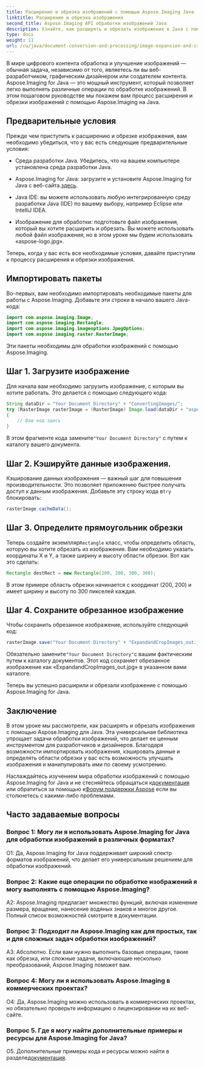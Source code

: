 ```yaml
---
title: Расширение и обрезка изображений с помощью Aspose.Imaging Java
linktitle: Расширение и обрезка изображения
second_title: Aspose.Imaging API обработки изображений Java
description: Узнайте, как расширять и обрезать изображения в Java с помощью Aspose.Imaging. Совершенствуйте свои навыки обработки изображений с помощью этого пошагового руководства.
type: docs
weight: 11
url: /ru/java/document-conversion-and-processing/image-expansion-and-cropping/
---
```

В мире цифрового контента обработка и улучшение изображений — обычная задача, независимо от того, являетесь ли вы веб-разработчиком, графическим дизайнером или создателем контента. Aspose.Imaging for Java — это мощный инструмент, который позволяет легко выполнять различные операции по обработке изображений. В этом пошаговом руководстве мы покажем вам процесс расширения и обрезки изображений с помощью Aspose.Imaging на Java.

## Предварительные условия

Прежде чем приступить к расширению и обрезке изображения, вам необходимо убедиться, что у вас есть следующие предварительные условия:

- Среда разработки Java. Убедитесь, что на вашем компьютере установлена среда разработки Java.

-  Aspose.Imaging for Java: загрузите и установите Aspose.Imaging for Java с веб-сайта.[здесь](https://releases.aspose.com/imaging/java/).

- Java IDE: вы можете использовать любую интегрированную среду разработки Java (IDE) по вашему выбору, например Eclipse или IntelliJ IDEA.

- Изображение для обработки: подготовьте файл изображения, который вы хотите расширить и обрезать. Вы можете использовать любой файл изображения, но в этом уроке мы будем использовать «aspose-logo.jpg».

Теперь, когда у вас есть все необходимые условия, давайте приступим к процессу расширения и обрезки изображения.

## Импортировать пакеты

Во-первых, вам необходимо импортировать необходимые пакеты для работы с Aspose.Imaging. Добавьте эти строки в начало вашего Java-кода:

```java
import com.aspose.imaging.Image;
import com.aspose.imaging.Rectangle;
import com.aspose.imaging.imageoptions.JpegOptions;
import com.aspose.imaging.raster.RasterImage;
```

Эти пакеты необходимы для обработки изображений с помощью Aspose.Imaging.

## Шаг 1. Загрузите изображение

Для начала вам необходимо загрузить изображение, с которым вы хотите работать. Это делается с помощью следующего кода:

```java
String dataDir = "Your Document Directory" + "ConvertingImages/";
try (RasterImage rasterImage = (RasterImage) Image.load(dataDir + "aspose-logo.jpg"))
{
    // Ваш код здесь
}
```

 В этом фрагменте кода замените`"Your Document Directory"` с путем к каталогу вашего документа.

## Шаг 2. Кэшируйте данные изображения.

 Кэширование данных изображения — важный шаг для повышения производительности. Это позволяет приложению быстрее получать доступ к данным изображения. Добавьте эту строку кода в`try` блокировать:

```java
rasterImage.cacheData();
```

## Шаг 3. Определите прямоугольник обрезки

 Теперь создайте экземпляр`Rectangle` класс, чтобы определить область, которую вы хотите обрезать из изображения. Вам необходимо указать координаты X и Y, а также ширину и высоту области обрезки. Вот как это сделать:

```java
Rectangle destRect = new Rectangle(200, 200, 300, 300);
```

В этом примере область обрезки начинается с координат (200, 200) и имеет ширину и высоту по 300 пикселей каждая.

## Шаг 4. Сохраните обрезанное изображение

Чтобы сохранить обрезанное изображение, используйте следующий код:

```java
rasterImage.save("Your Document Directory" + "ExpandandCropImages_out.jpg", new JpegOptions(), destRect);
```

 Обязательно замените`"Your Document Directory"`с вашим фактическим путем к каталогу документов. Этот код сохраняет обрезанное изображение как «ExpandandCropImages_out.jpg» в указанном вами каталоге.

Теперь вы успешно расширили и обрезали изображение с помощью Aspose.Imaging for Java.

## Заключение

В этом уроке мы рассмотрели, как расширять и обрезать изображения с помощью Aspose.Imaging для Java. Эта универсальная библиотека упрощает задачи обработки изображений, что делает ее ценным инструментом для разработчиков и дизайнеров. Благодаря возможности импортировать изображения, кэшировать данные и определять области обрезки у вас есть возможность улучшать изображения и манипулировать ими по своему усмотрению.

 Наслаждайтесь изучением мира обработки изображений с помощью Aspose.Imaging for Java и не стесняйтесь обращаться к[документация](https://reference.aspose.com/imaging/java/) или обратиться за помощью к[Форум поддержки Aspose](https://forum.aspose.com/) если вы столкнетесь с какими-либо проблемами.

## Часто задаваемые вопросы

### Вопрос 1: Могу ли я использовать Aspose.Imaging for Java для обработки изображений в различных форматах?

О1: Да, Aspose.Imaging for Java поддерживает широкий спектр форматов изображений, что делает его универсальным решением для обработки изображений.

### Вопрос 2: Какие еще операции по обработке изображений я могу выполнять с помощью Aspose.Imaging?

A2: Aspose.Imaging предлагает множество функций, включая изменение размера, вращение, нанесение водяных знаков и многое другое. Полный список возможностей смотрите в документации.

### Вопрос 3: Подходит ли Aspose.Imaging как для простых, так и для сложных задач обработки изображений?

А3: Абсолютно. Если вам нужно выполнить базовые операции, такие как обрезка, или сложные задачи, включающие несколько преобразований, Aspose.Imaging поможет вам.

### Вопрос 4: Могу ли я использовать Aspose.Imaging в коммерческих проектах?

О4: Да, Aspose.Imaging можно использовать в коммерческих проектах, но обязательно проверьте информацию о лицензировании на их веб-сайте.

### Вопрос 5. Где я могу найти дополнительные примеры и ресурсы для Aspose.Imaging for Java?

 О5. Дополнительные примеры кода и ресурсы можно найти в разделе[документация](https://reference.aspose.com/imaging/java/).